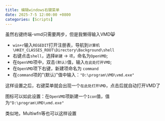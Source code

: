 ```yaml
---
title: 编辑windows右键菜单
date: 2025-7-5 12:00:00 +0800
categories: [Scripts]  
---
```


虽然右键终端-vmd只需要两步，但是我懒得输入VMD😸

- `win+r`输入`REGEDIT`打开注册表，导航到`计算机\HKEY_CLASSES_ROOT\Directory\Background\shell`
- 右键点击`shell`，选择`新建` → `项`，命名为`OpenVMD`;
- 在`OpenVMD`项中，双击`(默认)`值，输入`在此处打开VMD`;
- 在`OpenVMD`项下右键，新建项命名为 `command`
- 在`command`项的"(默认)"值中输入：`"D:\program\VMD\vmd.exe"`

这样设置之后，右键菜单就会出现一个`在此处打开VMD`，点击后就自动打开VMD了

图标可以如此设置：在`OpenVMD`项新建一个`Icon`值，值为`"D:\program\VMD\vmd.exe"`

类似地，Multiwfn等也可以这样设置
